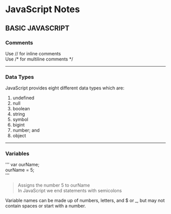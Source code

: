 # JavaScript Notes  

## BASIC JAVASCRIPT  

### Comments

Use // for inline comments    
Use /* for multiline comments */  

---

### Data Types  

JavaScript provides eight different data types which are:  
1. undefined  
2. null  
3. boolean  
4. string  
5. symbol  
6. bigint  
7. number; and  
8. object  

---

### Variables  
''' 
var ourName;  
ourName = 5;  
'''
> Assigns the number 5 to ourName  
> In JavaScript we end statements with semicolons  

Variable names can be made up of numbers, letters, and $ or _, but may not contain spaces or start with a number.  

